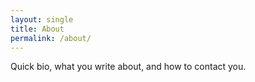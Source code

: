 ```yaml
---
layout: single
title: About
permalink: /about/
---
```


Quick bio, what you write about, and how to contact you.
